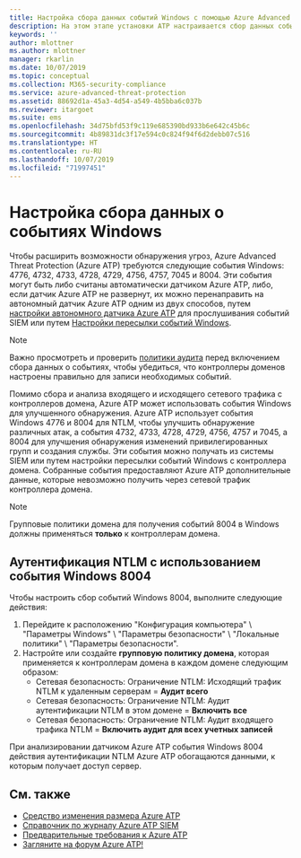 ```yaml
---
title: Настройка сбора данных событий Windows с помощью Azure Advanced Threat Protection | Документы Майкрософт
description: На этом этапе установки ATP настраивается сбор данных событий Windows.
keywords: ''
author: mlottner
ms.author: mlottner
manager: rkarlin
ms.date: 10/07/2019
ms.topic: conceptual
ms.collection: M365-security-compliance
ms.service: azure-advanced-threat-protection
ms.assetid: 88692d1a-45a3-4d54-a549-4b5bba6c037b
ms.reviewer: itargoet
ms.suite: ems
ms.openlocfilehash: 34d75bfd53f9c119e685390bd933b6e642c45b6c
ms.sourcegitcommit: 4b89831dc3f17e594c0c824f94f6d2debb07c516
ms.translationtype: HT
ms.contentlocale: ru-RU
ms.lasthandoff: 10/07/2019
ms.locfileid: "71997451"
---
```

# <a name="configure-windows-event-collection"></a>Настройка сбора данных о событиях Windows

Чтобы расширить возможности обнаружения угроз, Azure Advanced Threat Protection (Azure ATP) требуются следующие события Windows: 4776, 4732, 4733, 4728, 4729, 4756, 4757, 7045 и 8004. Эти события могут быть либо считаны автоматически датчиком Azure ATP, либо, если датчик Azure ATP не развернут, их можно перенаправить на автономный датчик Azure ATP одним из двух способов, путем [настройки автономного датчика Azure ATP](configure-event-forwarding.md) для прослушивания событий SIEM или путем [Настройки пересылки событий Windows](configure-event-forwarding.md).

> [!NOTE]
> Важно просмотреть и проверить [политики аудита](atp-advanced-audit-policy.md) перед включением сбора данных о событиях, чтобы убедиться, что контроллеры доменов настроены правильно для записи необходимых событий. 

Помимо сбора и анализа входящего и исходящего сетевого трафика с контроллеров домена, Azure ATP может использовать события Windows для улучшенного обнаружения. Azure ATP использует события Windows 4776 и 8004 для NTLM, чтобы улучшить обнаружение различных атак, а события 4732, 4733, 4728, 4729, 4756, 4757 и 7045, а 8004 для улучшения обнаружения изменений привилегированных групп и создания службы. Эти события можно получать из системы SIEM или путем настройки пересылки событий Windows с контроллера домена. Собранные события предоставляют Azure ATP дополнительные данные, которые невозможно получить через сетевой трафик контроллера домена.

> [!NOTE]
>  Групповые политики домена для получения событий 8004 в Windows должны применяться **только** к контроллерам домена.  

## <a name="ntlm-authentication-using-windows-event-8004"></a>Аутентификация NTLM с использованием события Windows 8004

Чтобы настроить сбор событий Windows 8004, выполните следующие действия:
1. Перейдите к расположению "Конфигурация компьютера" \ "Параметры Windows" \ "Параметры безопасности" \ "Локальные политики" \ "Параметры безопасности".
2. Настройте или создайте **групповую политику домена**, которая применяется к контроллерам домена в каждом домене следующим образом:
   - Сетевая безопасность: Ограничение NTLM: Исходящий трафик NTLM к удаленным серверам = **Аудит всего**
   - Сетевая безопасность: Ограничение NTLM: Аудит аутентификации NTLM в этом домене = **Включить все**
   - Сетевая безопасность: Ограничение NTLM: Аудит входящего трафика NTLM = **Включить аудит для всех учетных записей**

При анализировании датчиком Azure ATP события Windows 8004 действия аутентификации NTLM Azure ATP обогащаются данными, к которым получает доступ сервер.


## <a name="see-also"></a>См. также
- [Средство изменения размера Azure ATP](http://aka.ms/aatpsizingtool)
- [Справочник по журналу Azure ATP SIEM](cef-format-sa.md)
- [Предварительные требования к Azure ATP](atp-prerequisites.md)
- [Загляните на форум Azure ATP!](https://aka.ms/azureatpcommunity)
